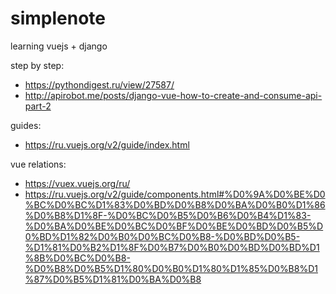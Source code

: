 # simplenote

learning vuejs + django


step by step:
- https://pythondigest.ru/view/27587/
- http://apirobot.me/posts/django-vue-how-to-create-and-consume-api-part-2


guides:
- https://ru.vuejs.org/v2/guide/index.html


vue relations:
- https://vuex.vuejs.org/ru/
- https://ru.vuejs.org/v2/guide/components.html#%D0%9A%D0%BE%D0%BC%D0%BC%D1%83%D0%BD%D0%B8%D0%BA%D0%B0%D1%86%D0%B8%D1%8F-%D0%BC%D0%B5%D0%B6%D0%B4%D1%83-%D0%BA%D0%BE%D0%BC%D0%BF%D0%BE%D0%BD%D0%B5%D0%BD%D1%82%D0%B0%D0%BC%D0%B8-%D0%BD%D0%B5-%D1%81%D0%B2%D1%8F%D0%B7%D0%B0%D0%BD%D0%BD%D1%8B%D0%BC%D0%B8-%D0%B8%D0%B5%D1%80%D0%B0%D1%80%D1%85%D0%B8%D1%87%D0%B5%D1%81%D0%BA%D0%B8

